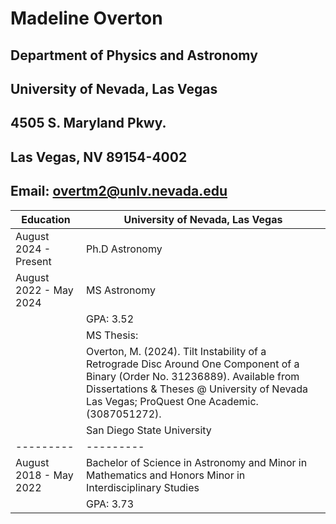 # Madeline Overton
## Department of Physics and Astronomy
## University of Nevada, Las Vegas
## 4505 S. Maryland Pkwy.
## Las Vegas, NV 89154-4002
## Email: [overtm2@unlv.nevada.edu](mailto:overtm2@unlv.nevada.edu)

<!-- comment -->
<!-- CMD shift V for preview -->

| Education | University of Nevada, Las Vegas |
| --------- | --------- |
| August 2024 - Present | Ph.D Astronomy |
| August 2022 - May 2024 | MS Astronomy |
| | GPA: 3.52 |
| | MS Thesis: |
| | Overton, M. (2024). Tilt Instability of a Retrograde Disc Around One Component of a Binary (Order No. 31236889). Available from Dissertations & Theses @ University of Nevada Las Vegas; ProQuest One Academic. (3087051272). |
| | San Diego State University |
| --------- | --------- | 
| August 2018 - May 2022 | Bachelor of Science in Astronomy and Minor in Mathematics and Honors Minor in Interdisciplinary Studies |
| | GPA: 3.73 |
